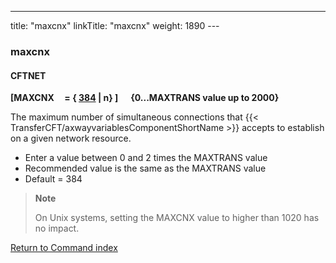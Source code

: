 ---
title: "maxcnx"
linkTitle: "maxcnx"
weight: 1890
---<span id="maxcnx"></span>

### maxcnx

#### CFTNET

****[MAXCNX     = { <u>384</u>
&#124; n} ]      {0...MAXTRANS value up to 2000}****

The maximum number of simultaneous connections that {{< TransferCFT/axwayvariablesComponentShortName  >}} accepts
to establish on a given network resource.

- Enter
    a value between 0 and 2 times the MAXTRANS
    value
- Recommended value is the same as the MAXTRANS value
- Default = 384

> **Note**
>
> On Unix systems, setting the MAXCNX value to higher than 1020 has no impact.

[Return to Command index](../../)
